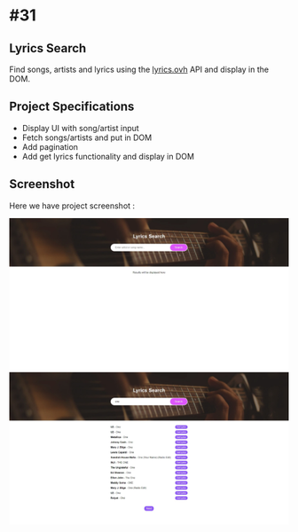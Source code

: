 # #31

## Lyrics Search
Find songs, artists and lyrics using the [lyrics.ovh](https://lyrics.ovh) API and display in the DOM.

## Project Specifications
- Display UI with song/artist input
- Fetch songs/artists and put in DOM
- Add pagination
- Add get lyrics functionality and display in DOM

## Screenshot
Here we have project screenshot :

![screenshot](screenshot.jpeg)
![screenshot2](screenshot2.jpeg)